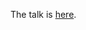 The talk is [here](https://docs.google.com/presentation/d/1rMG27iYQSCcjM3CUi-a4NcB_o6lU3H9rEMUXrVkqgU4/edit?usp=sharing).
